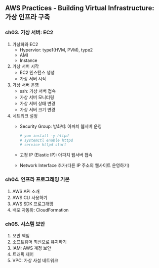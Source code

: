 ## AWS Practices - Building Virtual Infrastructure: 가상 인프라 구축

### ch03. 가상 서버: EC2
1. 가상화와 EC2
   - Hypervior: type1(HVM, PVM), type2
   - AMI
   - Instance
2. 가상 서버 시작
   - EC2 인스턴스 생성
   - 가상 서버 시작
3. 가상 서버 운영
   - ssh: 가상 서버 접속
   - 가상 서버 모니터링
   - 가상 서버 상태 변경
   - 가상 서버 크기 변경
4. 네트워크 설정
    - Security Group: 방화벽: 아파치 웹서버 운영

      ```bash
      # yum install -y httpd
      # systemctl enable httpd
      # service httpd start
      ```
      
    - 고정 IP (Elastic IP): 아파치 웹서버 접속
    - Network Interface 추가(다른 IP 주소의 웹사이트 운영하기)

### ch04. 인프라 프로그래밍 기본
1. AWS API 소개 
2. AWS CLI 사용하기 
3. AWS SDK 프로그래밍 
4. 배포 자동화: CloudFormation

### ch05. 시스템 보안
1. 보안 책임 
2. 소프트웨어 최신으로 유지하기 
3. IAM: AWS 계정 보안
4. 트래픽 제어
5. VPC: 가상 사설 네트워크


